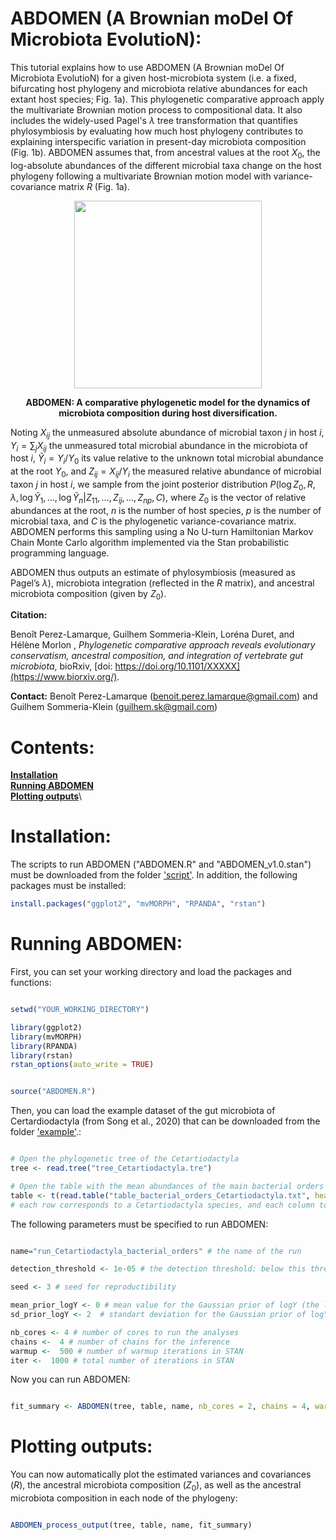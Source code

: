 # ABDOMEN (A Brownian moDel Of Microbiota EvolutioN):





This tutorial explains how to use ABDOMEN (A Brownian moDel Of Microbiota EvolutioN) for a given host-microbiota system (i.e. a fixed, bifurcating host phylogeny and microbiota relative abundances for each extant host species; Fig. 1a). This phylogenetic comparative approach apply the multivariate Brownian motion process to compositional data. It also includes the widely-used Pagel's $\lambda$ tree transformation that quantifies phylosymbiosis by evaluating how much host phylogeny contributes to explaining interspecific variation in present-day microbiota composition (Fig. 1b). ABDOMEN assumes that, from ancestral values at the root $X_0$, the log-absolute abundances of the different microbial taxa change on the host phylogeny following a multivariate Brownian motion model with variance-covariance matrix $R$ (Fig. 1a). 

<p align="center">
    <img src="https://github.com/BPerezLamarque/ABDOMEN/blob/main/example/ABDOMEN.jpg" width="300">
</p>

<p align="center">
    <b>ABDOMEN: A comparative phylogenetic model for the dynamics of microbiota composition during host diversification.</b>
</p>


Noting $X_{ij}$ the unmeasured absolute abundance of microbial taxon $j$ in host $i$, $Y_i=\sum_j X_{ij}$ the unmeasured total microbial abundance in the microbiota of host $i$, $\tilde{Y}_i = Y_i / Y_0$ its value relative to the unknown total microbial abundance at the root $Y_0$, and $Z_{ij}=X_{ij}/Y_i$ the measured relative abundance of microbial taxon $j$ in host $i$, we sample from the joint posterior distribution $P(\log Z_0, R, \lambda, \log \tilde{Y}_1,...,\log \tilde{Y}_n | Z_{11},…,Z_{ij},…,Z_{np},C)$, where $Z_0$ is the vector of relative abundances at the root, $n$ is the number of host species, $p$ is the number of microbial taxa, and $C$ is the phylogenetic variance-covariance matrix. ABDOMEN performs this sampling using a No U-turn Hamiltonian Markov Chain Monte Carlo algorithm implemented via the Stan probabilistic programming language.

ABDOMEN thus outputs  an estimate of phylosymbiosis (measured as Pagel’s $\lambda$), microbiota integration (reflected in the $R$ matrix), and ancestral microbiota composition (given by $Z_0$). 



**Citation:** 


Benoît Perez-Lamarque, Guilhem Sommeria-Klein, Loréna Duret, and Hélène Morlon
,
*Phylogenetic comparative approach reveals evolutionary conservatism, ancestral composition, and integration of vertebrate gut microbiota*, bioRxiv, [doi: https://doi.org/10.1101/XXXXX](https://www.biorxiv.org/).


**Contact:** Benoît Perez-Lamarque (benoit.perez.lamarque@gmail.com) and Guilhem Sommeria-Klein (guilhem.sk@gmail.com)




# Contents:
**[Installation](#installation)**\
**[Running ABDOMEN](#running-abdomen)**\
**[Plotting outputs](#plotting-outputs)**\


# Installation:


The scripts to run ABDOMEN ("ABDOMEN.R" and "ABDOMEN_v1.0.stan") must be downloaded from the folder ['script'](https://github.com/BPerezLamarque/ABDOMEN/tree/main/script/). 
In addition, the following packages must be installed:

```r
install.packages("ggplot2", "mvMORPH", "RPANDA", "rstan")

```



# Running ABDOMEN:



First, you can set your working directory and load the packages and functions:

```r

setwd("YOUR_WORKING_DIRECTORY")

library(ggplot2)
library(mvMORPH)
library(RPANDA)
library(rstan)
rstan_options(auto_write = TRUE)


source("ABDOMEN.R")

```

Then, you can load the example dataset of the gut microbiota of Certardiodactyla (from Song et al., 2020) that can be downloaded from the folder ['example'](https://github.com/BPerezLamarque/ABDOMEN/tree/main/example/).: 

```r

# Open the phylogenetic tree of the Cetartiodactyla
tree <- read.tree("tree_Cetartiodactyla.tre")

# Open the table with the mean abundances of the main bacterial orders in the gut microbiota of each Cetartiodactyla species
table <- t(read.table("table_bacterial_orders_Cetartiodactyla.txt", header=TRUE, sep="\t"))
# each row corresponds to a Cetartiodactyla species, and each column to a bacterial order

```


The following parameters must be specified to run ABDOMEN:

```r

name="run_Cetartiodactyla_bacterial_orders" # the name of the run

detection_threshold <- 1e-05 # the detection threshold: below this threshold, we assume that we cannot detect a given microbial taxa. Then, all relative abundances below this threshold are set to this threshold. 

seed <- 3 # seed for reproductibility

mean_prior_logY <- 0 # mean value for the Gaussian prior of logY (the latent variable that correspond to the total microbial abundances, relative to the ancestral ones)
sd_prior_logY <- 2  # standart deviation for the Gaussian prior of logY (the latent variable that correspond to the total microbial abundances, relative to the ancestral ones)

nb_cores <- 4 # number of cores to run the analyses
chains <-  4 # number of chains for the inference
warmup <-  500 # number of warmup iterations in STAN
iter <-  1000 # total number of iterations in STAN

```

Now you can run ABDOMEN: 

```r

fit_summary <- ABDOMEN(tree, table, name, nb_cores = 2, chains = 4, warmup = 1000, iter = 2000)

```

# Plotting outputs:

You can now automatically plot the estimated variances and covariances ($R$), the ancestral microbiota composition ($Z_0$), as well as the ancestral microbiota composition in each node of the phylogeny:

```r

ABDOMEN_process_output(tree, table, name, fit_summary)

```
